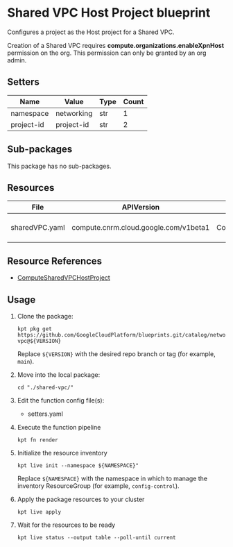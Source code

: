 <!-- BEGINNING OF PRE-COMMIT-BLUEPRINT DOCS HOOK:TITLE -->
# Shared VPC Host Project blueprint


<!-- END OF PRE-COMMIT-BLUEPRINT DOCS HOOK:TITLE -->
<!-- BEGINNING OF PRE-COMMIT-BLUEPRINT DOCS HOOK:BODY -->
Configures a project as the Host project for a Shared VPC.

Creation of a Shared VPC requires **compute.organizations.enableXpnHost**
permission on the org. This permission can only be granted by an org admin.

## Setters

|    Name    |   Value    | Type | Count |
|------------|------------|------|-------|
| namespace  | networking | str  |     1 |
| project-id | project-id | str  |     2 |

## Sub-packages

This package has no sub-packages.

## Resources

|      File      |              APIVersion               |            Kind             |         Name         | Namespace  |
|----------------|---------------------------------------|-----------------------------|----------------------|------------|
| sharedVPC.yaml | compute.cnrm.cloud.google.com/v1beta1 | ComputeSharedVPCHostProject | project-id-sharedvpc | networking |

## Resource References

- [ComputeSharedVPCHostProject](https://cloud.google.com/config-connector/docs/reference/resource-docs/compute/computesharedvpchostproject)

## Usage

1.  Clone the package:
    ```shell
    kpt pkg get https://github.com/GoogleCloudPlatform/blueprints.git/catalog/networking/shared-vpc@${VERSION}
    ```
    Replace `${VERSION}` with the desired repo branch or tag
    (for example, `main`).

1.  Move into the local package:
    ```shell
    cd "./shared-vpc/"
    ```

1.  Edit the function config file(s):
    - setters.yaml

1.  Execute the function pipeline
    ```shell
    kpt fn render
    ```

1.  Initialize the resource inventory
    ```shell
    kpt live init --namespace ${NAMESPACE}"
    ```
    Replace `${NAMESPACE}` with the namespace in which to manage
    the inventory ResourceGroup (for example, `config-control`).

1.  Apply the package resources to your cluster
    ```shell
    kpt live apply
    ```

1.  Wait for the resources to be ready
    ```shell
    kpt live status --output table --poll-until current
    ```

<!-- END OF PRE-COMMIT-BLUEPRINT DOCS HOOK:BODY -->
